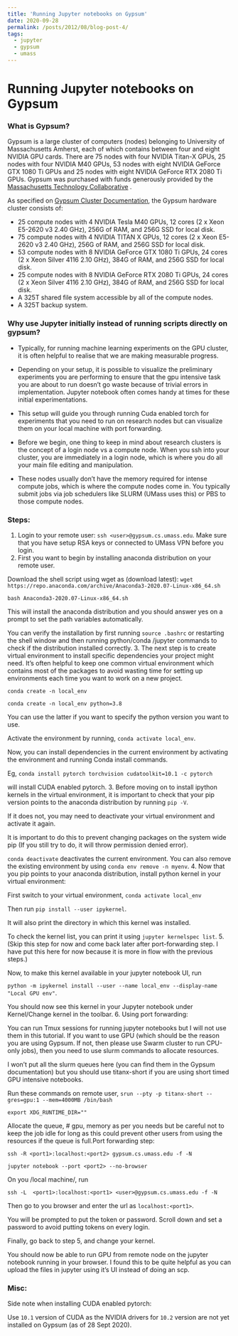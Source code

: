 ```yaml
---
title: 'Running Jupyter notebooks on Gypsum'
date: 2020-09-28
permalink: /posts/2012/08/blog-post-4/
tags:
  - jupyter
  - gypsum
  - umass
---
```


# Running Jupyter notebooks on Gypsum

### What is Gypsum?

Gypsum is a large cluster of computers (nodes) belonging to University of Massachusetts Amherst, each of which contains between four and eight NVIDIA GPU cards. There are 75 nodes with four NVIDIA Titan-X GPUs, 25 nodes with four NVIDIA M40 GPUs, 53 nodes with eight NVIDIA GeForce GTX 1080 Ti GPUs and 25 nodes with eight NVIDIA GeForce RTX 2080 Ti GPUs. Gypsum was purchased with funds generously provided by the  [Massachusetts Technology Collaborative](https://masstech.org/) .

As specified on [Gypsum Cluster Documentation](https://gypsum-docs.cs.umass.edu), the Gypsum hardware cluster consists of:
* 25 compute nodes with 4 NVIDIA Tesla M40 GPUs, 12 cores (2 x Xeon E5-2620 v3 2.40 GHz), 256G of RAM, and 256G SSD for local disk.
* 75 compute nodes with 4 NVIDIA TITAN X GPUs, 12 cores (2 x Xeon E5-2620 v3 2.40 GHz), 256G of RAM, and 256G SSD for local disk.
* 53 compute nodes with 8 NVIDIA GeForce GTX 1080 Ti GPUs, 24 cores (2 x Xeon Silver 4116 2.10 GHz), 384G of RAM, and 256G SSD for local disk.
* 25 compute nodes with 8 NVIDIA GeForce RTX 2080 Ti GPUs, 24 cores (2 x Xeon Silver 4116 2.10 GHz), 384G of RAM, and 256G SSD for local disk.
* A 325T shared file system accessible by all of the compute nodes.
* A 325T backup system.

### Why use Jupyter initially instead of running scripts directly on gypsum?

* Typically, for running machine learning experiments on the GPU cluster, it is often helpful to realise that we are making measurable progress. 

* Depending on your setup, it is possible to visualize the preliminary experiments you are performing to ensure that the gpu intensive task you are about to run doesn’t go waste because of trivial errors in implementation. Jupyter notebook often comes handy at times for these initial experimentations. 

* This setup will guide you through running Cuda enabled torch for experiments that you need to run on research nodes but can visualize them on your local machine with port forwarding.

* Before we begin, one thing to keep in mind about research clusters is the concept of a login node vs a compute node. When you ssh into your cluster, you are immediately in a login node, which is where you do all your main file editing and manipulation. 

* These nodes usually don’t have the memory required for intense compute jobs, which is where the compute nodes come in. You typically submit jobs via job schedulers like SLURM (UMass uses this) or PBS to those compute nodes.

### Steps:

1. Login to your remote user:
`ssh <user>@gypsum.cs.umass.edu`. Make sure that you have setup RSA keys or connected to UMass VPN before you login.
2. First you want to begin by installing anaconda distribution on your remote user.

Download the shell script using wget as (download latest):
`wget https://repo.anaconda.com/archive/Anaconda3-2020.07-Linux-x86_64.sh`

`bash Anaconda3-2020.07-Linux-x86_64.sh`

This will install the anaconda distribution and you should answer yes on a prompt to set the path variables automatically.

You can verify the installation by first running `source .bashrc` or restarting the shell window and then running python/conda /jupyter commands to check if the distribution installed correctly.
3. The next step is to create virtual environment to install specific dependencies your project might need. It’s often helpful to keep one common virtual environment which contains most of the packages to avoid wasting time for setting up environments each time you want to work on a new project.

`conda create -n local_env`

`conda create -n local_env python=3.8`

You can use the latter if you want to specify the python version you want to use.

Activate the environment by running, `conda activate local_env`.

Now, you can install dependencies in the current environment by activating the environment and running Conda install commands. 

Eg,
`conda install pytorch torchvision cudatoolkit=10.1 -c pytorch` 

will install CUDA enabled pytorch.
3. Before moving on to install ipython kernels in the virtual environment, it is important to check that your pip version points to the anaconda distribution by running `pip -V`. 

If it does not, you may need to deactivate your virtual environment and activate it again. 

It is important to do this to prevent changing packages on the system wide pip (If you still try to do, it will throw permission denied error).

`conda deactivate` deactivates the current environment. You can also remove the existing environment by using `conda env remove -n myenv`.
4. Now that you pip points to your anaconda distribution, install python kernel in your virtual environment:

First switch to your virtual environment, `conda activate local_env`

Then run `pip install --user ipykernel`. 

It will also print the directory in which this kernel was installed.

To check the kernel list, you can print it using `jupyter kernelspec list`.
5. (Skip this step for now and come back later after port-forwarding step. I have put this here for now because it is more in flow with the previous steps.)

Now, to make this kernel available in your jupyter notebook UI, run

`python -m ipykernel install --user --name local_env --display-name "Local GPU env"`.

You should now see this kernel in your Jupyter notebook under Kernel/Change kernel in the toolbar.
6. Using port forwarding:

You can run Tmux sessions for running jupyter notebooks but I will not use them in this tutorial. If you want to use GPU (which should be the reason you are using Gypsum. If not, then please use Swarm cluster to run CPU-only jobs), then you need to use slurm commands to allocate resources. 

I won’t put all the slurm queues here (you can find them in the Gypsum documentation) but you should use titanx-short if you are using short timed GPU intensive notebooks. 

Run these commands on remote user,
`srun --pty -p titanx-short --gres=gpu:1 --mem=4000MB /bin/bash`

`export XDG_RUNTIME_DIR=""`

Allocate the queue, # gpu, memory as per you needs but be careful not to keep the job idle for long as this could prevent other users from using the resources if the queue is full.Port forwarding step:

`ssh -R <port1>:localhost:<port2> gypsum.cs.umass.edu -f -N`

`jupyter notebook --port <port2> --no-browser`

On you /local machine/, run

`ssh -L  <port1>:localhost:<port1> <user>@gypsum.cs.umass.edu -f -N`

Then go to you browser and enter the url as `localhost:<port1>`. 

You will be prompted to put the token or password. Scroll down and set a password to avoid putting tokens on every login.  

Finally, go back to step 5, and change your kernel. 

You should now be able to run GPU from remote node on the jupyter notebook running in your browser. I found this to be quite helpful as you can upload the files in jupyter using it’s UI instead of doing an scp. 

### Misc:

Side note when installing CUDA enabled pytorch:

Use 	`10.1` version of CUDA as the NVIDIA drivers for `10.2` version are not yet installed on Gypsum (as of 28 Sept 2020). 
